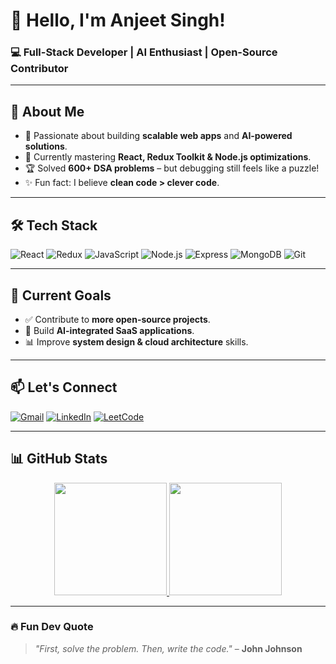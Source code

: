 # 👋 Hello, I'm Anjeet Singh! 

### 💻 Full-Stack Developer | AI Enthusiast | Open-Source Contributor  

---

## 🚀 About Me  
- 🔭 Passionate about building **scalable web apps** and **AI-powered solutions**.  
- 🧠 Currently mastering **React, Redux Toolkit & Node.js optimizations**.  
- 🏆 Solved **600+ DSA problems** – but debugging still feels like a puzzle!  
- ✨ Fun fact: I believe **clean code > clever code**.  

---  

  ## 🛠️ Tech Stack  
<p align="row">
  <img src="https://img.shields.io/badge/React-61DAFB?style=for-the-badge&logo=react&logoColor=black" alt="React" />
  <img src="https://img.shields.io/badge/Redux-764ABC?style=for-the-badge&logo=redux&logoColor=white" alt="Redux" />
  <img src="https://img.shields.io/badge/JavaScript-F7DF1E?style=for-the-badge&logo=javascript&logoColor=black" alt="JavaScript" />
  <img src="https://img.shields.io/badge/Node.js-339933?style=for-the-badge&logo=nodedotjs&logoColor=white" alt="Node.js" />
  <img src="https://img.shields.io/badge/Express-000000?style=for-the-badge&logo=express&logoColor=white" alt="Express" />
  <img src="https://img.shields.io/badge/MongoDB-47A248?style=for-the-badge&logo=mongodb&logoColor=white" alt="MongoDB" />
  <img src="https://img.shields.io/badge/Git-F05032?style=for-the-badge&logo=git&logoColor=white" alt="Git" />
</p>

---

## 🌱 Current Goals  
- ✅ Contribute to **more open-source projects**.  
- 🚀 Build **AI-integrated SaaS applications**.  
- 📊 Improve **system design & cloud architecture** skills.  

---

## 📫 Let's Connect  
[![Gmail](https://img.shields.io/badge/Gmail-D14836?style=for-the-badge&logo=gmail&logoColor=white)](mailto:anjeetsingh842310@gmail.com) [![LinkedIn](https://img.shields.io/badge/LinkedIn-0077B5?style=for-the-badge&logo=linkedin&logoColor=white)](https://www.linkedin.com/in/anjeetsingh112/) [![LeetCode](https://img.shields.io/badge/-LeetCode-FFA116?style=for-the-badge&logo=LeetCode&logoColor=black)](https://leetcode.com/u/anjeet_112/)

---

 ## 📊 GitHub Stats
<div align="center">
  <a href="https://github.com/Anjeetsingh112">
    <img height="180em" src="https://github-readme-stats.vercel.app/api?username=Anjeetsingh112&show_icons=true&theme=radical&count_private=true" />
    <img height="180em" src="https://github-readme-stats.vercel.app/api/top-langs/?username=Anjeetsingh112&layout=compact&theme=dark" />
  </a>
</div>

---

### 🔥 **Fun Dev Quote**  
> *"First, solve the problem. Then, write the code."* – **John Johnson**  

<!---
Anjeetsingh112/Anjeetsingh112 is a ✨ special ✨ repository because its `README.md` (this file) appears on your GitHub profile.
You can click the Preview link to take a look at your changes.
--->

